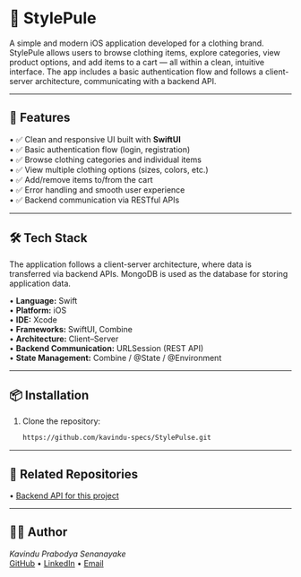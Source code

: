 # 📱 StylePule

A simple and modern iOS application developed for a clothing brand. StylePule allows users to browse clothing items, explore categories, view product options, and add items to a cart — all within a clean, intuitive interface. The app includes a basic authentication flow and follows a client-server architecture, communicating with a backend API.

---

## 🚀 Features

• ✅ Clean and responsive UI built with **SwiftUI**  
• ✅ Basic authentication flow (login, registration)  
• ✅ Browse clothing categories and individual items  
• ✅ View multiple clothing options (sizes, colors, etc.)  
• ✅ Add/remove items to/from the cart  
• ✅ Error handling and smooth user experience  
• ✅ Backend communication via RESTful APIs  

---

## 🛠️ Tech Stack

The application follows a client-server architecture, where data is transferred via backend APIs. MongoDB is used as the database for storing application data.

• **Language:** Swift  
• **Platform:** iOS  
• **IDE:** Xcode  
• **Frameworks:** SwiftUI, Combine  
• **Architecture:** Client–Server  
• **Backend Communication:** URLSession (REST API)  
• **State Management:** Combine / @State / @Environment  

---

## 📦 Installation

1. Clone the repository:
   ```bash
   https://github.com/kavindu-specs/StylePulse.git
---
## 🔗 Related Repositories

•⁠  ⁠[Backend API for this project](https://github.com/kavindu-specs/style_pulse_be)

---

## 🙋‍♂️ Author

*Kavindu Prabodya Senanayake*  
[GitHub](https://github.com/kavindu-specs) • [LinkedIn](https://www.linkedin.com/in/kavindu-prabodya-b25125139) • [Email](mailto:kavinduprabodya@gmail.com)
